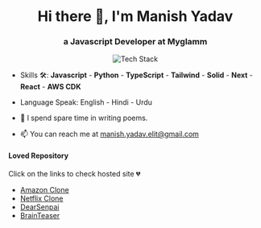 <h1 align="center">Hi there 👋, I'm Manish Yadav</h1>
<h3 align="center">a Javascript Developer at Myglamm</h3>

<p align="center"><img src="https://skillicons.dev/icons?i=js,ts,python,react,next,aws,mongodb,sass,css&perline=16" alt="Tech Stack" /> </p>
 
- Skills 🛠: **Javascript** - **Python** - **TypeScript** - **Tailwind** - **Solid** - **Next** - **React** - **AWS CDK** 

- Language Speak: English - Hindi - Urdu 

- 📝 I spend spare time in writing poems.

- 📫 You can reach me at [manish.yadav.elit@gmail.com]("")



#### Loved Repository
Click on the links to check hosted site 💔
 - [Amazon Clone](https://react-website-amazon-clone.vercel.app/)
 - [Netflix Clone](https://react-netflix-clone-6fa02.web.app/)
 - [DearSenpai](https://next-portfolio-kappa-nine.vercel.app/)
 - [BrainTeaser](https://bhishma-lab-frontend.vercel.app/)



